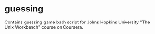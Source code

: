 # guessing
Contains guessing game bash script for Johns Hopkins University "The Unix Workbench" course on Coursera.
